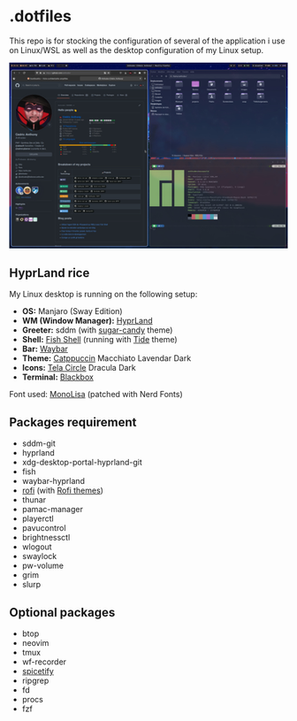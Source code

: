 # .dotfiles

This repo is for stocking the configuration of several of the application i use on Linux/WSL as well as the desktop configuration of my Linux setup.

![rice_example](assets/anthodev_rice_hyprland_catppuccin.jpg)

## HyprLand rice
My Linux desktop is running on the following setup:
- **OS:** Manjaro (Sway Edition)
- **WM (Window Manager):** [HyprLand](https://github.com/hyprwm/Hyprland)
- **Greeter:** sddm (with [sugar-candy](https://www.pling.com/p/1312658) theme)
- **Shell:** [Fish Shell](https://github.com/fish-shell/fish-shell) (running with [Tide](https://github.com/IlanCosman/tide) theme)
- **Bar:** [Waybar](https://github.com/Alexays/Waybar)
- **Theme:** [Catppuccin](https://github.com/catppuccin/gtk) Macchiato Lavendar Dark
- **Icons:** [Tela Circle](https://www.pling.com/p/1359276/) Dracula Dark
- **Terminal:** [Blackbox](https://gitlab.gnome.org/raggesilver/blackbox)

Font used: [MonoLisa](https://monolisa.dev) (patched with Nerd Fonts)

## Packages requirement
- sddm-git
- hyprland
- xdg-desktop-portal-hyprland-git
- fish
- waybar-hyprland
- [rofi](https://github.com/davatorium/rofi) (with [Rofi themes](https://github.com/adi1090x/rofi))
- thunar
- pamac-manager
- playerctl
- pavucontrol
- brightnessctl
- wlogout
- swaylock
- pw-volume
- grim
- slurp

## Optional packages
- btop
- neovim
- tmux
- wf-recorder
- [spicetify](https://github.com/spicetify/spicetify-cli)
- ripgrep
- fd
- procs
- fzf
